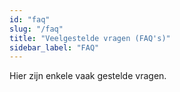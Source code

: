 ```yaml
---
id: "faq"
slug: "/faq"
title: "Veelgestelde vragen (FAQ's)"
sidebar_label: "FAQ"
---
```


Hier zijn enkele vaak gestelde vragen.
